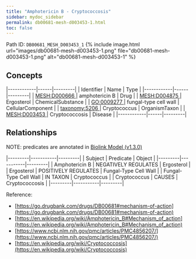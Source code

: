```yaml
---
title: "Amphotericin B - Cryptococcosis"
sidebar: mydoc_sidebar
permalink: db00681-mesh-d003453-1.html
toc: false 
---
```



Path ID: `DB00681_MESH_D003453_1`
{% include image.html url="images/db00681-mesh-d003453-1.png" file="db00681-mesh-d003453-1.png" alt="db00681-mesh-d003453-1" %}

## Concepts

|------------|------|---------|
| Identifier | Name | Type    |
|------------|------|---------|
| <a href="https://identifiers.org/MESH:D000666">MESH:D000666 </a> | amphotericin B | Drug |
| <a href="https://identifiers.org/MESH:D004875">MESH:D004875 </a> | Ergosterol | ChemicalSubstance |
| <a href="https://identifiers.org/GO:0009277">GO:0009277 </a> | fungal-type cell wall | CellularComponent |
| <a href="https://identifiers.org/taxonomy:5206">taxonomy:5206 </a> | Cryptococcus | OrganismTaxon |
| <a href="https://identifiers.org/MESH:D003453">MESH:D003453 </a> | Cryptococcosis | Disease |
|------------|------|---------|

## Relationships


NOTE: predicates are annotated in <a href="https://github.com/biolink/biolink-model/releases/tag/v1.3.0">Biolink Model (v1.3.0)</a>

|---------|-----------|---------|
| Subject | Predicate | Object  |
|---------|-----------|---------|
| Amphotericin B | NEGATIVELY REGULATES | Ergosterol |
| Ergosterol | POSITIVELY REGULATES | Fungal-Type Cell Wall |
| Fungal-Type Cell Wall | IN TAXON | Cryptococcus |
| Cryptococcus | CAUSES | Cryptococcosis |
|---------|-----------|---------|

Reference: 
  - [https://go.drugbank.com/drugs/DB00681#mechanism-of-action](https://go.drugbank.com/drugs/DB00681#mechanism-of-action)
  - [https://en.wikipedia.org/wiki/Amphotericin_B#Mechanism_of_action](https://en.wikipedia.org/wiki/Amphotericin_B#Mechanism_of_action)
  - [https://www.ncbi.nlm.nih.gov/pmc/articles/PMC4856207/](https://www.ncbi.nlm.nih.gov/pmc/articles/PMC4856207/)
  - [https://en.wikipedia.org/wiki/Cryptococcosis](https://en.wikipedia.org/wiki/Cryptococcosis)
